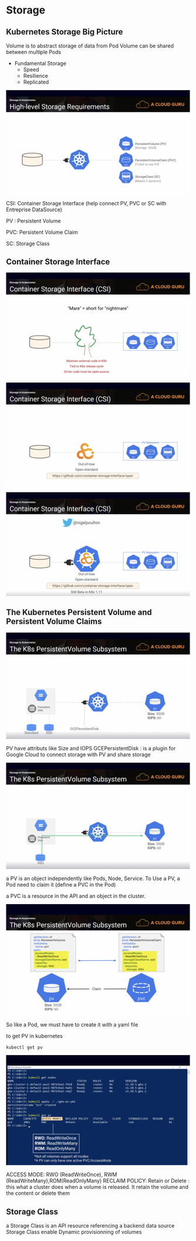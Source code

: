 # Storage

## Kubernetes Storage Big Picture
Volume is to abstract storage of data from Pod
Volume can be shared between multiple Pods
- Fundamental Storage
    - Speed
    - Resilience
    - Replicated

![](../images/Screenshot%202023-10-31%20at%2016.14.30.png)

CSI: Container Storage Interface (help connect PV, PVC or SC with Entreprise DataSource)

PV : Persistent Volume


PVC: Persistent Volume Claim


SC: Storage Class

## Container Storage Interface

![](../images/Screenshot%202023-10-31%20at%2016.21.43.png)



![](../images/Screenshot%202023-10-31%20at%2016.22.11.png)



![](../images/Screenshot%202023-10-31%20at%2016.24.32.png)

## The Kubernetes Persistent Volume and Persistent Volume Claims


![](../images/Screenshot%202023-10-31%20at%2016.29.05.png)

PV have attributs like Size and IOPS
GCEPersistentDisk : is a plugin for Google Cloud to connect storage with PV and share storage

![](../images/Screenshot%202023-10-31%20at%2016.30.29.png)


a PV is an object independently like Pods, Node, Service. To Use a PV, a Pod need to claim it (define a PVC in the Pod)

a PVC is a resource in the API and an object in the cluster.

![](../images/Screenshot%202023-10-31%20at%2016.35.22.png)


So like a Pod, we must have to create it with a yaml file

to get PV in kubernetes

```sh
kubectl get pv
```
![](../images/Screenshot%202023-10-31%20at%2016.46.01.png)

ACCESS MODE: RWO (ReadWriteOnce), RWM (ReadWriteMany),ROM(ReadOnlyMany)
RECLAIM POLICY: Retain or Delete : this what a cluster does when a volume is released. It retain the volume and the content or delete them

## Storage Class

a Storage Class is an API resource referencing a backend data source
Storage Class enable Dynamic provisionning of volumes

